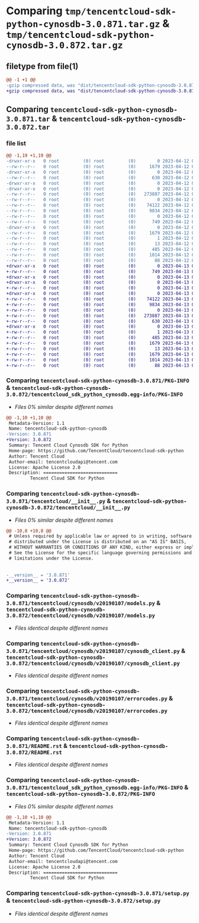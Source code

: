 # Comparing `tmp/tencentcloud-sdk-python-cynosdb-3.0.871.tar.gz` & `tmp/tencentcloud-sdk-python-cynosdb-3.0.872.tar.gz`

## filetype from file(1)

```diff
@@ -1 +1 @@
-gzip compressed data, was "dist/tencentcloud-sdk-python-cynosdb-3.0.871.tar", last modified: Wed Apr 12 00:21:44 2023, max compression
+gzip compressed data, was "dist/tencentcloud-sdk-python-cynosdb-3.0.872.tar", last modified: Thu Apr 13 00:32:39 2023, max compression
```

## Comparing `tencentcloud-sdk-python-cynosdb-3.0.871.tar` & `tencentcloud-sdk-python-cynosdb-3.0.872.tar`

### file list

```diff
@@ -1,19 +1,19 @@
-drwxr-xr-x   0 root         (0) root         (0)        0 2023-04-12 00:21:44.000000 tencentcloud-sdk-python-cynosdb-3.0.871/
--rw-r--r--   0 root         (0) root         (0)     1679 2023-04-12 00:21:44.000000 tencentcloud-sdk-python-cynosdb-3.0.871/PKG-INFO
-drwxr-xr-x   0 root         (0) root         (0)        0 2023-04-12 00:21:44.000000 tencentcloud-sdk-python-cynosdb-3.0.871/tencentcloud/
--rw-r--r--   0 root         (0) root         (0)      630 2023-04-12 00:21:44.000000 tencentcloud-sdk-python-cynosdb-3.0.871/tencentcloud/__init__.py
-drwxr-xr-x   0 root         (0) root         (0)        0 2023-04-12 00:21:44.000000 tencentcloud-sdk-python-cynosdb-3.0.871/tencentcloud/cynosdb/
-drwxr-xr-x   0 root         (0) root         (0)        0 2023-04-12 00:21:44.000000 tencentcloud-sdk-python-cynosdb-3.0.871/tencentcloud/cynosdb/v20190107/
--rw-r--r--   0 root         (0) root         (0)   273887 2023-04-12 00:21:44.000000 tencentcloud-sdk-python-cynosdb-3.0.871/tencentcloud/cynosdb/v20190107/models.py
--rw-r--r--   0 root         (0) root         (0)        0 2023-04-12 00:21:44.000000 tencentcloud-sdk-python-cynosdb-3.0.871/tencentcloud/cynosdb/v20190107/__init__.py
--rw-r--r--   0 root         (0) root         (0)    74122 2023-04-12 00:21:44.000000 tencentcloud-sdk-python-cynosdb-3.0.871/tencentcloud/cynosdb/v20190107/cynosdb_client.py
--rw-r--r--   0 root         (0) root         (0)     9834 2023-04-12 00:21:44.000000 tencentcloud-sdk-python-cynosdb-3.0.871/tencentcloud/cynosdb/v20190107/errorcodes.py
--rw-r--r--   0 root         (0) root         (0)        0 2023-04-12 00:21:44.000000 tencentcloud-sdk-python-cynosdb-3.0.871/tencentcloud/cynosdb/__init__.py
--rw-r--r--   0 root         (0) root         (0)      749 2023-04-12 00:21:44.000000 tencentcloud-sdk-python-cynosdb-3.0.871/README.rst
-drwxr-xr-x   0 root         (0) root         (0)        0 2023-04-12 00:21:44.000000 tencentcloud-sdk-python-cynosdb-3.0.871/tencentcloud_sdk_python_cynosdb.egg-info/
--rw-r--r--   0 root         (0) root         (0)     1679 2023-04-12 00:21:44.000000 tencentcloud-sdk-python-cynosdb-3.0.871/tencentcloud_sdk_python_cynosdb.egg-info/PKG-INFO
--rw-r--r--   0 root         (0) root         (0)        1 2023-04-12 00:21:44.000000 tencentcloud-sdk-python-cynosdb-3.0.871/tencentcloud_sdk_python_cynosdb.egg-info/dependency_links.txt
--rw-r--r--   0 root         (0) root         (0)       13 2023-04-12 00:21:44.000000 tencentcloud-sdk-python-cynosdb-3.0.871/tencentcloud_sdk_python_cynosdb.egg-info/top_level.txt
--rw-r--r--   0 root         (0) root         (0)      485 2023-04-12 00:21:44.000000 tencentcloud-sdk-python-cynosdb-3.0.871/tencentcloud_sdk_python_cynosdb.egg-info/SOURCES.txt
--rw-r--r--   0 root         (0) root         (0)     1014 2023-04-12 00:21:44.000000 tencentcloud-sdk-python-cynosdb-3.0.871/setup.py
--rw-r--r--   0 root         (0) root         (0)       88 2023-04-12 00:21:44.000000 tencentcloud-sdk-python-cynosdb-3.0.871/setup.cfg
+drwxr-xr-x   0 root         (0) root         (0)        0 2023-04-13 00:32:39.000000 tencentcloud-sdk-python-cynosdb-3.0.872/
+-rw-r--r--   0 root         (0) root         (0)      749 2023-04-13 00:32:39.000000 tencentcloud-sdk-python-cynosdb-3.0.872/README.rst
+drwxr-xr-x   0 root         (0) root         (0)        0 2023-04-13 00:32:39.000000 tencentcloud-sdk-python-cynosdb-3.0.872/tencentcloud/
+drwxr-xr-x   0 root         (0) root         (0)        0 2023-04-13 00:32:39.000000 tencentcloud-sdk-python-cynosdb-3.0.872/tencentcloud/cynosdb/
+-rw-r--r--   0 root         (0) root         (0)        0 2023-04-13 00:32:39.000000 tencentcloud-sdk-python-cynosdb-3.0.872/tencentcloud/cynosdb/__init__.py
+drwxr-xr-x   0 root         (0) root         (0)        0 2023-04-13 00:32:39.000000 tencentcloud-sdk-python-cynosdb-3.0.872/tencentcloud/cynosdb/v20190107/
+-rw-r--r--   0 root         (0) root         (0)    74122 2023-04-13 00:32:39.000000 tencentcloud-sdk-python-cynosdb-3.0.872/tencentcloud/cynosdb/v20190107/cynosdb_client.py
+-rw-r--r--   0 root         (0) root         (0)     9834 2023-04-13 00:32:39.000000 tencentcloud-sdk-python-cynosdb-3.0.872/tencentcloud/cynosdb/v20190107/errorcodes.py
+-rw-r--r--   0 root         (0) root         (0)        0 2023-04-13 00:32:39.000000 tencentcloud-sdk-python-cynosdb-3.0.872/tencentcloud/cynosdb/v20190107/__init__.py
+-rw-r--r--   0 root         (0) root         (0)   273887 2023-04-13 00:32:39.000000 tencentcloud-sdk-python-cynosdb-3.0.872/tencentcloud/cynosdb/v20190107/models.py
+-rw-r--r--   0 root         (0) root         (0)      630 2023-04-13 00:32:39.000000 tencentcloud-sdk-python-cynosdb-3.0.872/tencentcloud/__init__.py
+drwxr-xr-x   0 root         (0) root         (0)        0 2023-04-13 00:32:39.000000 tencentcloud-sdk-python-cynosdb-3.0.872/tencentcloud_sdk_python_cynosdb.egg-info/
+-rw-r--r--   0 root         (0) root         (0)        1 2023-04-13 00:32:39.000000 tencentcloud-sdk-python-cynosdb-3.0.872/tencentcloud_sdk_python_cynosdb.egg-info/dependency_links.txt
+-rw-r--r--   0 root         (0) root         (0)      485 2023-04-13 00:32:39.000000 tencentcloud-sdk-python-cynosdb-3.0.872/tencentcloud_sdk_python_cynosdb.egg-info/SOURCES.txt
+-rw-r--r--   0 root         (0) root         (0)     1679 2023-04-13 00:32:39.000000 tencentcloud-sdk-python-cynosdb-3.0.872/tencentcloud_sdk_python_cynosdb.egg-info/PKG-INFO
+-rw-r--r--   0 root         (0) root         (0)       13 2023-04-13 00:32:39.000000 tencentcloud-sdk-python-cynosdb-3.0.872/tencentcloud_sdk_python_cynosdb.egg-info/top_level.txt
+-rw-r--r--   0 root         (0) root         (0)     1679 2023-04-13 00:32:39.000000 tencentcloud-sdk-python-cynosdb-3.0.872/PKG-INFO
+-rw-r--r--   0 root         (0) root         (0)     1014 2023-04-13 00:32:39.000000 tencentcloud-sdk-python-cynosdb-3.0.872/setup.py
+-rw-r--r--   0 root         (0) root         (0)       88 2023-04-13 00:32:39.000000 tencentcloud-sdk-python-cynosdb-3.0.872/setup.cfg
```

### Comparing `tencentcloud-sdk-python-cynosdb-3.0.871/PKG-INFO` & `tencentcloud-sdk-python-cynosdb-3.0.872/tencentcloud_sdk_python_cynosdb.egg-info/PKG-INFO`

 * *Files 0% similar despite different names*

```diff
@@ -1,10 +1,10 @@
 Metadata-Version: 1.1
 Name: tencentcloud-sdk-python-cynosdb
-Version: 3.0.871
+Version: 3.0.872
 Summary: Tencent Cloud Cynosdb SDK for Python
 Home-page: https://github.com/TencentCloud/tencentcloud-sdk-python
 Author: Tencent Cloud
 Author-email: tencentcloudapi@tencent.com
 License: Apache License 2.0
 Description: ============================
         Tencent Cloud SDK for Python
```

### Comparing `tencentcloud-sdk-python-cynosdb-3.0.871/tencentcloud/__init__.py` & `tencentcloud-sdk-python-cynosdb-3.0.872/tencentcloud/__init__.py`

 * *Files 0% similar despite different names*

```diff
@@ -10,8 +10,8 @@
 # Unless required by applicable law or agreed to in writing, software
 # distributed under the License is distributed on an "AS IS" BASIS,
 # WITHOUT WARRANTIES OR CONDITIONS OF ANY KIND, either express or implied.
 # See the License for the specific language governing permissions and
 # limitations under the License.
 
 
-__version__ = '3.0.871'
+__version__ = '3.0.872'
```

### Comparing `tencentcloud-sdk-python-cynosdb-3.0.871/tencentcloud/cynosdb/v20190107/models.py` & `tencentcloud-sdk-python-cynosdb-3.0.872/tencentcloud/cynosdb/v20190107/models.py`

 * *Files identical despite different names*

### Comparing `tencentcloud-sdk-python-cynosdb-3.0.871/tencentcloud/cynosdb/v20190107/cynosdb_client.py` & `tencentcloud-sdk-python-cynosdb-3.0.872/tencentcloud/cynosdb/v20190107/cynosdb_client.py`

 * *Files identical despite different names*

### Comparing `tencentcloud-sdk-python-cynosdb-3.0.871/tencentcloud/cynosdb/v20190107/errorcodes.py` & `tencentcloud-sdk-python-cynosdb-3.0.872/tencentcloud/cynosdb/v20190107/errorcodes.py`

 * *Files identical despite different names*

### Comparing `tencentcloud-sdk-python-cynosdb-3.0.871/README.rst` & `tencentcloud-sdk-python-cynosdb-3.0.872/README.rst`

 * *Files identical despite different names*

### Comparing `tencentcloud-sdk-python-cynosdb-3.0.871/tencentcloud_sdk_python_cynosdb.egg-info/PKG-INFO` & `tencentcloud-sdk-python-cynosdb-3.0.872/PKG-INFO`

 * *Files 0% similar despite different names*

```diff
@@ -1,10 +1,10 @@
 Metadata-Version: 1.1
 Name: tencentcloud-sdk-python-cynosdb
-Version: 3.0.871
+Version: 3.0.872
 Summary: Tencent Cloud Cynosdb SDK for Python
 Home-page: https://github.com/TencentCloud/tencentcloud-sdk-python
 Author: Tencent Cloud
 Author-email: tencentcloudapi@tencent.com
 License: Apache License 2.0
 Description: ============================
         Tencent Cloud SDK for Python
```

### Comparing `tencentcloud-sdk-python-cynosdb-3.0.871/setup.py` & `tencentcloud-sdk-python-cynosdb-3.0.872/setup.py`

 * *Files identical despite different names*

